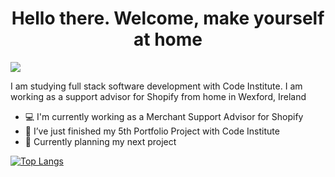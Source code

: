 
<h1 align='center'>Hello there. Welcome, make yourself at home</h1> <img src="https://emoji.slack-edge.com/T017D49VC3F/waveboi/a7052b3522fe38f5.gif">

I am studying full stack software development with Code Institute. I am working as a support advisor for Shopify from home in Wexford, Ireland

- :computer: I'm currently working as a Merchant Support Advisor for Shopify
- :school: I’ve just finished my 5th Portfolio Project with Code Institute
- :thinking: Currently planning my next project

[![Top Langs](https://github-readme-stats.vercel.app/api/top-langs/?username=anuraghazra&theme=gotham&layout=compact)](https://github.com/anuraghazra/github-readme-stats)



